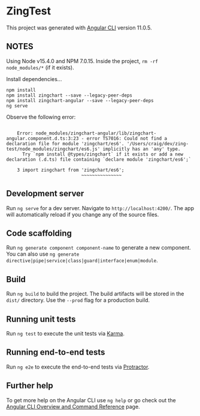 # ZingTest

This project was generated with [Angular CLI](https://github.com/angular/angular-cli) version 11.0.5.

## NOTES

Using Node v15.4.0 and NPM 7.0.15. Inside the project, `rm -rf node_modules/*` (if it exists).

Install dependencies...

```
npm install
npm install zingchart --save --legacy-peer-deps
npm install zingchart-angular --save --legacy-peer-deps
ng serve
```

Observe the following error:

```
    
    Error: node_modules/zingchart-angular/lib/zingchart-angular.component.d.ts:3:23 - error TS7016: Could not find a declaration file for module 'zingchart/es6'. '/Users/craig/dev/zing-test/node_modules/zingchart/es6.js' implicitly has an 'any' type.
      Try `npm install @types/zingchart` if it exists or add a new declaration (.d.ts) file containing `declare module 'zingchart/es6';`
    
    3 import zingchart from 'zingchart/es6';
                            ~~~~~~~~~~~~~~~
```

## Development server

Run `ng serve` for a dev server. Navigate to `http://localhost:4200/`. The app will automatically reload if you change any of the source files.

## Code scaffolding

Run `ng generate component component-name` to generate a new component. You can also use `ng generate directive|pipe|service|class|guard|interface|enum|module`.

## Build

Run `ng build` to build the project. The build artifacts will be stored in the `dist/` directory. Use the `--prod` flag for a production build.

## Running unit tests

Run `ng test` to execute the unit tests via [Karma](https://karma-runner.github.io).

## Running end-to-end tests

Run `ng e2e` to execute the end-to-end tests via [Protractor](http://www.protractortest.org/).

## Further help

To get more help on the Angular CLI use `ng help` or go check out the [Angular CLI Overview and Command Reference](https://angular.io/cli) page.

